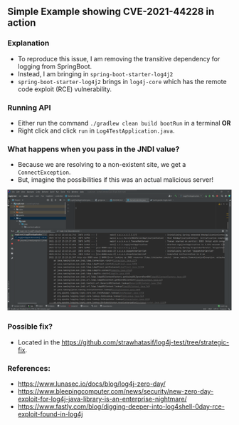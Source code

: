 ## Simple Example showing CVE-2021-44228 in action

### Explanation
* To reproduce this issue, I am removing the transitive dependency for logging from SpringBoot.
* Instead, I am bringing in `spring-boot-starter-log4j2`
* `spring-boot-starter-log4j2` brings in `log4j-core` which has the remote code exploit (RCE) vulnerability.

### Running API
* Either run the command `./gradlew clean build bootRun` in a terminal **OR**
* Right click and click `run` in `Log4TestApplication.java`.

### What happens when you pass in the JNDI value?
* Because we are resolving to a non-existent site, we get a `ConnectException`. 
* But, imagine the possibilities if this was an actual malicious server!

![img.png](img.png)

### Possible fix?
* Located in the https://github.com/strawhatasif/log4j-test/tree/strategic-fix.

### References:
* https://www.lunasec.io/docs/blog/log4j-zero-day/
* https://www.bleepingcomputer.com/news/security/new-zero-day-exploit-for-log4j-java-library-is-an-enterprise-nightmare/
* https://www.fastly.com/blog/digging-deeper-into-log4shell-0day-rce-exploit-found-in-log4j